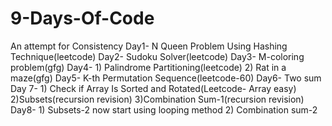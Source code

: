 # 9-Days-Of-Code
An attempt for Consistency
Day1- N Queen Problem Using Hashing Technique(leetcode)
Day2- Sudoku Solver(leetcode)
Day3- M-coloring problem(gfg)
Day4- 1) Palindrome Partitioning(leetcode)
      2) Rat in a maze(gfg)
Day5- K-th Permutation Sequence(leetcode-60)
Day6- Two sum
Day 7- 1) Check if Array Is Sorted and Rotated(Leetcode- Array easy)
       2)Subsets(recursion revision)
       3)Combination Sum-1(recursion revision)
Day8- 1) Subsets-2 now start using looping method
      2) Combination sum-2
